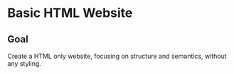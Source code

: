 # Basic HTML Website

## Goal

Create a HTML only website, focusing on structure and semantics, without any styling.

